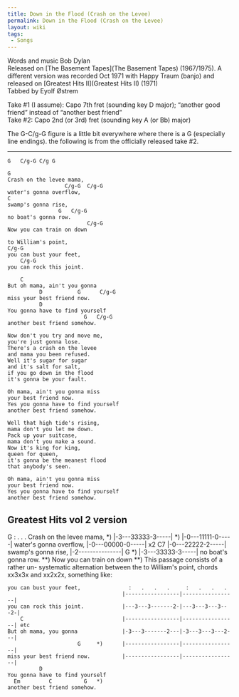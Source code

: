```yaml
---
title: Down in the Flood (Crash on the Levee)
permalink: Down in the Flood (Crash on the Levee)
layout: wiki
tags:
 - Songs
---
```


Words and music Bob Dylan  
Released on [The Basement Tapes](The Basement Tapes)
(1967/1975). A different version was recorded Oct 1971 with Happy Traum
(banjo) and released on [Greatest Hits II](Greatest Hits II)
(1971)  
Tabbed by Eyolf Østrem

Take \#1 (I assume): Capo 7th fret (sounding key D major); “another good
friend” instead of “another best friend”  
Take \#2: Capo 2nd (or 3rd) fret (sounding key A (or Bb) major)

The G-C/g-G figure is a little bit everywhere where there is a G
(especially line endings). the following is from the officially released
take \#2.

* * * * *

    G   C/g-G C/g G

    G
    Crash on the levee mama,
                      C/g-G  C/g-G
    water's gonna overflow,
    C
    swamp's gonna rise,
                    G   C/g-G
    no boat's gonna row.
                             C/g-G
    Now you can train on down

    to William's point,
    C/g-G
    you can bust your feet,
        C/g-G
    you can rock this joint.

        C
    But oh mama, ain't you gonna
              D           G      C/g-G
    miss your best friend now.
              D
    You gonna have to find yourself
                            G   C/g-G
    another best friend somehow.

    Now don't you try and move me,
    you're just gonna lose.
    There's a crash on the levee
    and mama you been refused.
    Well it's sugar for sugar
    and it's salt for salt,
    if you go down in the flood
    it's gonna be your fault.

    Oh mama, ain't you gonna miss
    your best friend now.
    Yes you gonna have to find yourself
    another best friend somehow.

    Well that high tide's rising,
    mama don't you let me down.
    Pack up your suitcase,
    mama don't you make a sound.
    Now it's king for king,
    queen for queen,
    it's gonna be the meanest flood
    that anybody's seen.

    Oh mama, ain't you gonna miss
    your best friend now.
    Yes you gonna have to find yourself
    another best friend somehow.

<h2 class="songversion">
Greatest Hits vol 2 version

</h2>
    G                                     :   .   .   .
    Crash on the levee mama,         *) |-3---33333-3-----|
                       *)               |-0---11111-0-----|
    water's gonna overflow,             |-0---00000-0-----| x2
    C7                                  |-0---22222-2-----|
    swamp's gonna rise,                 |-2---------------|
                    G   *)              |-3---33333-3-----|
    no boat's gonna row.
                **)
    Now you can train on down       **) This passage consists of a rather un-
                                        systematic alternation between the
    to William's point,                 chords xx3x3x and xx2x2x, something like:

    you can bust your feet,               :   .   .   .     :   .   .   .
                                        |-----------------|-----------------|
    you can rock this joint.            |---3---3-------2-|---3---3---3---2-|
        C                               |-----------------|-----------------| etc
    But oh mama, you gonna              |-3---3-------2---|-3---3---3---2---|
                          G     *)      |-----------------|-----------------|
    miss your best friend now.          |-----------------|-----------------|
              D
    You gonna have to find yourself
      Em         C          G   *)
    another best friend somehow.
